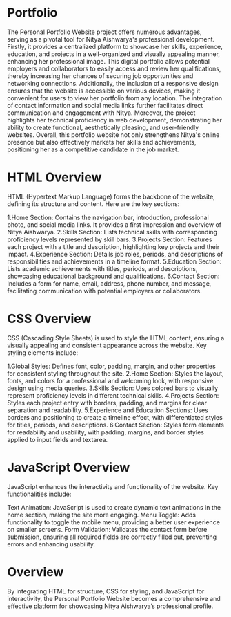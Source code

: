 # Portfolio
The Personal Portfolio Website project offers numerous advantages, serving as a pivotal tool for Nitya Aishwarya's professional development. Firstly, it provides a centralized platform to showcase her skills, experience, education, and projects in a well-organized and visually appealing manner, enhancing her professional image. This digital portfolio allows potential employers and collaborators to easily access and review her qualifications, thereby increasing her chances of securing job opportunities and networking connections. Additionally, the inclusion of a responsive design ensures that the website is accessible on various devices, making it convenient for users to view her portfolio from any location. The integration of contact information and social media links further facilitates direct communication and engagement with Nitya. Moreover, the project highlights her technical proficiency in web development, demonstrating her ability to create functional, aesthetically pleasing, and user-friendly websites. Overall, this portfolio website not only strengthens Nitya's online presence but also effectively markets her skills and achievements, positioning her as a competitive candidate in the job market.

# HTML Overview
HTML (Hypertext Markup Language) forms the backbone of the website, defining its structure and content. Here are the key sections:

1.Home Section: Contains the navigation bar, introduction, professional photo, and social media links. It provides a first impression and overview of Nitya Aishwarya.
2.Skills Section: Lists technical skills with corresponding proficiency levels represented by skill bars.
3.Projects Section: Features each project with a title and description, highlighting key projects and their impact.
4.Experience Section: Details job roles, periods, and descriptions of responsibilities and achievements in a timeline format.
5.Education Section: Lists academic achievements with titles, periods, and descriptions, showcasing educational background and qualifications.
6.Contact Section: Includes a form for name, email, address, phone number, and message, facilitating communication with potential employers or collaborators.

# CSS Overview
CSS (Cascading Style Sheets) is used to style the HTML content, ensuring a visually appealing and consistent appearance across the website. Key styling elements include:

1.Global Styles: Defines font, color, padding, margin, and other properties for consistent styling throughout the site.
2.Home Section: Styles the layout, fonts, and colors for a professional and welcoming look, with responsive design using media queries.
3.Skills Section: Uses colored bars to visually represent proficiency levels in different technical skills.
4.Projects Section: Styles each project entry with borders, padding, and margins for clear separation and readability.
5.Experience and Education Sections: Uses borders and positioning to create a timeline effect, with differentiated styles for titles, periods, and descriptions.
6.Contact Section: Styles form elements for readability and usability, with padding, margins, and border styles applied to input fields and textarea.

# JavaScript Overview
JavaScript enhances the interactivity and functionality of the website. Key functionalities include:

Text Animation: JavaScript is used to create dynamic text animations in the home section, making the site more engaging.
Menu Toggle: Adds functionality to toggle the mobile menu, providing a better user experience on smaller screens.
Form Validation: Validates the contact form before submission, ensuring all required fields are correctly filled out, preventing errors and enhancing usability.

# Overview
By integrating HTML for structure, CSS for styling, and JavaScript for interactivity, the Personal Portfolio Website becomes a comprehensive and effective platform for showcasing Nitya Aishwarya’s professional profile.
